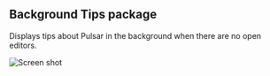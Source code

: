 ## Background Tips package

Displays tips about Pulsar in the background when there are no open editors.

![Screen shot](https://f.cloud.github.com/assets/69169/1796267/c3de038c-6a60-11e3-8bf8-36f45684902c.png)
